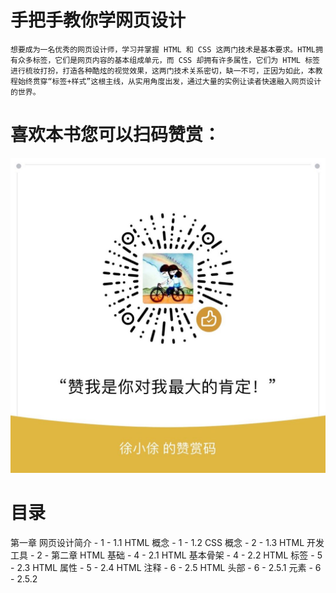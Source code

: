 # 手把手教你学网页设计
    想要成为一名优秀的网页设计师，学习并掌握 HTML 和 CSS 这两门技术是基本要求。HTML拥有众多标签，它们是网页内容的基本组成单元，而 CSS 却拥有许多属性，它们为 HTML 标签进行梳妆打扮，打造各种酷炫的视觉效果，这两门技术关系密切，缺一不可，正因为如此，本教程始终贯穿“标签+样式”这根主线，从实用角度出发，通过大量的实例让读者快速融入网页设计的世界。  

# 喜欢本书您可以扫码赞赏：
![Image text](https://github.com/wjun7979/html-tutorial/blob/master/praise.jpg)

# 目录
第一章	网页设计简介	- 1 -
1.1 HTML 概念	- 1 -
1.2 CSS 概念	- 2 -
1.3 HTML 开发工具	- 2 -
第二章	HTML 基础	- 4 -
2.1 HTML 基本骨架	- 4 -
2.2 HTML 标签	- 5 -
2.3 HTML 属性	- 5 -
2.4 HTML 注释	- 6 -
2.5 HTML 头部	- 6 -
2.5.1 <head> 元素	- 6 -
2.5.2 <title> 元素	- 6 -
2.5.3 <base> 元素	- 6 -
2.5.4 <link> 元素	- 7 -
2.5.5 <style> 元素	- 7 -
2.5.6 <meta> 元素	- 7 -
2.5.7 <script> 元素	- 8 -
第三章	CSS 基础	- 8 -
3.1 CSS 语法	- 8 -
3.2 CSS 创建	- 9 -
3.3 CSS 选择器	- 10 -
3.3.1 通配符选择器	- 10 -
3.3.2 元素选择器	- 10 -
3.3.3 ID 选择器	- 10 -
3.3.4 类选择器	- 11 -
3.3.5 伪类选择器	- 12 -
3.3.6 属性选择器	- 14 -
3.3.7 组合选择器	- 14 -
3.4 多重样式	- 17 -
第四章	HTML 文本	- 18 -
4.1 HTML 标题 <h1>-<h6>	- 18 -
4.1.1 font-family属性（字体系列）	- 18 -
4.1.2 font-size属性（字体大小）	- 19 -
4.2 HTML 段落 <p><br>	- 20 -
4.2.1 font-style 属性（字体风格）	- 21 -
4.2.2 font-weight属性（字体加粗）	- 21 -
4.2.3 font-variant 属性（字体变形）	- 22 -
4.2.4 line-height 属性（行高）	- 23 -
4.2.5 font 属性（字体简写）	- 24 -
4.2.6 color 属性（文本颜色）	- 25 -
4.2.7 text-align 属性（文本的水平对齐方式）	- 26 -
4.2.8 word-spacing 属性（单词间距）	- 28 -
4.2.9 letter-spacing 属性（字符间距）	- 29 -
4.2.10 text-indent 属性（首行文本缩进）	- 29 -
4.3 HTML 文本格式化 <b><i><big><small>…	- 30 -
4.4 HTML 链接 <a>	- 31 -
4.4.1 text-decoration 属性（文本修饰）	- 31 -
4.4.2 content属性（生成内容）	- 33 -
4.5 HTML 字符实体	- 34 -
4.6 HTML 计算机代码<code><pre>	- 34 -
4.6.1 text-transform 属性（字符转换）	- 36 -
4.6.2 white-space 属性（处理空白符）	- 37 -
4.7 HTML 引用 <q><blockquote>	- 38 -
第五章	HTML 列表	- 39 -
5.1 无序列表 <ul><li>	- 39 -
5.1.1 list-style-type属性（列表项标志的类型）	- 39 -
5.1.2 list-style-position属性（列表项标志的位置）	- 41 -
5.1.3 list-style-image属性（将图像设置为列表项标志）	- 42 -
5.1.4 list-style属性（列表的属性简写）	- 43 -
5.2 有序列表 <ol><li>	- 44 -
5.3 自定义列表 <dl><dt><dd>	- 45 -
第六章	HTML 表格	- 46 -
6.1 基本表格 <table><tr><td>	- 46 -
6.1.1 border-collapse属性（是否合并表格边框）	- 47 -
6.1.2 border-spacing属性（相邻单元格边框之间的距离）	- 48 -
6.1.3 border-style属性（边框样式）	- 48 -
6.1.4 border-width属性（边框宽度）	- 50 -
6.1.5 border-color属性（边框颜色）	- 52 -
6.1.6 border属性（边框简写）	- 53 -
6.2 表头 <th>	- 53 -
6.3 表格标题 <caption>	- 54 -
6.3.1 caption-side属性（表格标题的位置）	- 55 -
6.4 单元格合并	- 56 -
6.5 表格的分组 <thead><tbody><tfoot>	- 57 -
第七章	HTML 媒体	- 59 -
7.1 HTML 图像 <img>	- 59 -
7.1.1 width属性（宽度）	- 61 -
7.1.2 height属性（高度）	- 62 -
7.1.3 opacity属性（透明度）	- 63 -
7.1.4 border-radius属性（圆角）	- 63 -
7.1.5 filter属性（滤镜）	- 64 -
7.2 HTML 音频 <audio>	- 66 -
7.3 HTML 视频 <video>	- 67 -
第八章	HTML 块	- 68 -
8.1 块 <div>	- 68 -
8.1.1 min-width、max-width（最小、最大宽度）	- 68 -
8.1.2 min-height、max-height（最小、最大高度）	- 70 -
8.1.3 padding属性（内边距）	- 71 -
8.1.4 margin属性（外边距）	- 73 -
8.1.5 CSS外边距合并	- 75 -
8.1.6 overflow属性（内容溢出时的处理）	- 77 -
8.1.7 vertical-align（元素的垂直对齐方式）	- 78 -
8.1.8 background-color属性（背景颜色）	- 81 -
8.2 内联块 <span>	- 81 -
8.2.1 display属性（块的类型）	- 82 -
8.2.2 background-image属性（背景图像）	- 84 -
8.2.3 background-repeat属性（背景图像如何重复）	- 85 -
8.2.4 background-position属性（背景图像的起始位置）	- 86 -
8.2.5 background-size属性（背景图像的尺寸）	- 87 -
8.2.6 background-attachment属性（背景图像固定或者随页面滚动）	- 88 -
8.2.7 background属性（背景简写）	- 90 -
第九章	HTML布局	- 93 -
9.1 流动模型（Flow）	- 93 -
9.2 浮动模型（Float）	- 94 -
9.2.1 float属性（浮动）	- 97 -
9.2.2 clear属性（清除浮动）	- 99 -
9.2.3 box-sizing属性（盒模型类别）	- 101 -
9.3 层模型（Layer）	- 103 -
9.3.1 position属性（定位）	- 104 -
9.3.2 top、right、bottom、left属性（定位偏移）	- 106 -
9.3.3 z-index属性(元素的堆叠顺序)	- 106 -
第十章	HTML 表单	- 108 -
10.1 表单 <form>	- 108 -
10.2 输入域 <input>	- 109 -
10.2.1 输入文本（type="text"）	- 110 -
10.2.2 输入密码	- 111 -
10.2.3 复选框	- 112 -
10.2.4 单选按钮	- 113 -
10.2.5 按钮	- 113 -
10.2.6 输入URL	- 114 -
10.2.7 输入email	- 116 -
10.2.8 输入数字	- 116 -
10.2.9 输入数字范围	- 117 -
10.2.10 输入日期和时间	- 118 -
10.2.11 颜色选择器	- 118 -
10.2.12 上传文件	- 119 -
10.2.13 输入隐藏字段	- 120 -
10.3 文本域 <textarea>	- 120 -
10.3.1 outline属性（轮廓简写）	- 121 -
10.3.2 box-shadow属性（阴影）	- 122 -
10.4 标签 <label>	- 126 -
10.4.1 cursor属性（光标类型）	- 127 -
10.5 下拉列表 <select><option>	- 128 -
10.6 选项列表 <datalist>	- 129 -
10.7 按钮 <button>	- 130 -
10.8 元素组 <fieldset><legend>	- 132 -
第十一章	HTML 框架	- 134 -
11.1 框架 <frameset><frame>	- 134 -
11.2 内联框架 <iframe>	- 135 -
第十二章	综合实例	- 137 -
12.1 文章图文混排	- 137 -
12.2 漂亮的表格	- 140 -
12.3 用户注册表单	- 144 -
12.4 下拉菜单式导航条	- 151 -
12.4.1 transform属性（2D转换）	- 151 -
12.4.2 transform-origin属性（改变元素的基点）	- 153 -
12.4.3 transition属性（过渡）	- 154 -
12.4.4 制作实例	- 155 -
12.5 bilibili首页	- 158 -
12.5.1 公共部分	- 159 -
12.5.2 页头部分	- 160 -
12.5.3 主体内容部分	- 168 -
12.5.4 页脚部分	- 186 -
第十三章	附录	- 190 -
13.1 块级元素和行内元素的分类	- 190 -
13.2 CSS命名规范	- 192 -
13.3 MIME 参考手册	- 194 -  